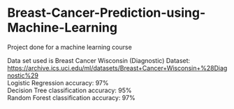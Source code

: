 # Breast-Cancer-Prediction-using-Machine-Learning
Project done for a machine learning course

Data set used is Breast Cancer Wisconsin (Diagnostic) Dataset: https://archive.ics.uci.edu/ml/datasets/Breast+Cancer+Wisconsin+%28Diagnostic%29  
Logistic Regression accuracy: 97%  
Decision Tree classification accuracy: 95%  
Random Forest classification accuracy: 97%  
